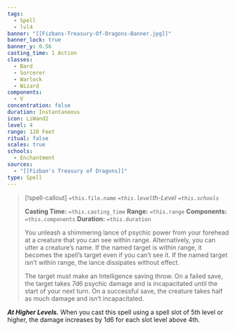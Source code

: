 ```yaml
---
tags:
  - Spell
  - lvl4
banner: "[[Fizbans-Treasury-Of-Dragons-Banner.jpg]]"
banner_lock: true
banner_y: 0.56
casting_time: 1 Action
classes:
  - Bard
  - Sorcerer
  - Warlock
  - Wizard
components:
  - V
concentration: false
duration: Instantaneous
icon: LiWand2
level: 4
range: 120 Feet
ritual: false
scales: true
schools:
  - Enchantment
sources:
  - "[[Fizban's Treasury of Dragons]]"
type: Spell
---
```

>[!spell-callout] `=this.file.name`
>*`=this.level`th-Level `=this.schools`*
>
>**Casting Time:** `=this.casting_time`
>**Range:** `=this.range`
>**Components:** `=this.components`
>**Duration:** `=this.duration`
>
>You unleash a shimmering lance of psychic power from your forehead at a creature that you can see within range. Alternatively, you can utter a creature’s name. If the named target is within range, it becomes the spell’s target even if you can’t see it. If the named target isn’t within range, the lance dissipates without effect.
>
>The target must make an Intelligence saving throw. On a failed save, the target takes 7d6 psychic damage and is incapacitated until the start of your next turn. On a successful save, the creature takes half as much damage and isn’t incapacitated.
>
>
***At Higher Levels.*** When you cast this spell using a spell slot of 5th level or higher, the damage increases by 1d6 for each slot level above 4th.